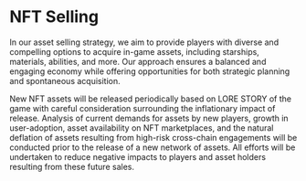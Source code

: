 # NFT Selling

In our asset selling strategy, we aim to provide players with diverse and compelling options to acquire in-game assets, including starships, materials, abilities, and more. Our approach ensures a balanced and engaging economy while offering opportunities for both strategic planning and spontaneous acquisition.&#x20;

New NFT assets will be released periodically based on LORE STORY of the game with careful consideration surrounding the inflationary impact of release. Analysis of current demands for assets by new players, growth in user-adoption, asset availability on NFT marketplaces, and the natural deflation of assets resulting from high-risk cross-chain engagements will be conducted prior to the release of a new network of assets. All efforts will be undertaken to reduce negative impacts to players and asset holders resulting from these future sales.
